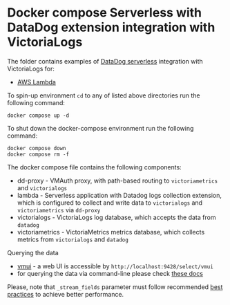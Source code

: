 # Docker compose Serverless with DataDog extension integration with VictoriaLogs

The folder contains examples of [DataDog serverless](https://docs.datadoghq.com/serverless) integration with VictoriaLogs for:

* [AWS Lambda](./aws)

To spin-up environment `cd` to any of listed above directories run the following command:
```
docker compose up -d 
```

To shut down the docker-compose environment run the following command:
```
docker compose down
docker compose rm -f
```

The docker compose file contains the following components:

* dd-proxy - VMAuth proxy, with path-based routing to `victoriametrics` and `victorialogs`
* lambda - Serverless application with Datadog logs collection extension, which is configured to collect and write data to `victorialogs` and `victoriametrics` via `dd-proxy`
* victorialogs - VictoriaLogs log database, which accepts the data from `datadog`
* victoriametrics - VictoriaMetrics metrics database, which collects metrics from `victorialogs` and `datadog`

Querying the data

* [vmui](https://docs.victoriametrics.com/victorialogs/querying/#vmui) - a web UI is accessible by `http://localhost:9428/select/vmui`
* for querying the data via command-line please check [these docs](https://docs.victoriametrics.com/victorialogs/querying/#command-line)

Please, note that `_stream_fields` parameter must follow recommended [best practices](https://docs.victoriametrics.com/victorialogs/keyconcepts/#stream-fields) to achieve better performance.
